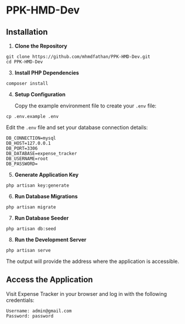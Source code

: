 # PPK-HMD-Dev

## Installation

1. **Clone the Repository**

```
git clone https://github.com/mhmdfathan/PPK-HMD-Dev.git 
cd PPK-HMD-Dev
```

3. **Install PHP Dependencies**

```
composer install
```

4. **Setup Configuration**

   Copy the example environment file to create your `.env` file:

```
cp .env.example .env
```

Edit the `.env` file and set your database connection details:
```
DB_CONNECTION=mysql
DB_HOST=127.0.0.1
DB_PORT=3306
DB_DATABASE=expense_tracker
DB_USERNAME=root
DB_PASSWORD=
```
5. **Generate Application Key**
```
php artisan key:generate
```
6. **Run Database Migrations**
```
php artisan migrate
```
7. **Run Database Seeder**
```
php artisan db:seed
```
8. **Run the Development Server**
```
php artisan serve
```
The output will provide the address where the application is accessible.

## Access the Application

Visit Expense Tracker in your browser and log in with the following credentials:
```
Username: admin@gmail.com
Password: password
```
